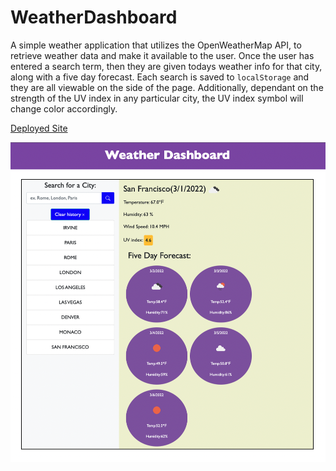 # WeatherDashboard
A simple weather application that utilizes the OpenWeatherMap API,
to retrieve weather data and make it available to the user. Once
the user has entered a search term, then they are given todays
weather info for that city, along with a five day forecast. Each
search is saved to `localStorage` and they are all viewable on the
side of the page. Additionally, dependant on the strength of the UV
index in any particular city, the UV index symbol will change color
accordingly. 

[Deployed Site](https://st12345678910.github.io/WeatherDashboard/)
 
![PasswordGenerator](assets/weatherdemo1.png)
